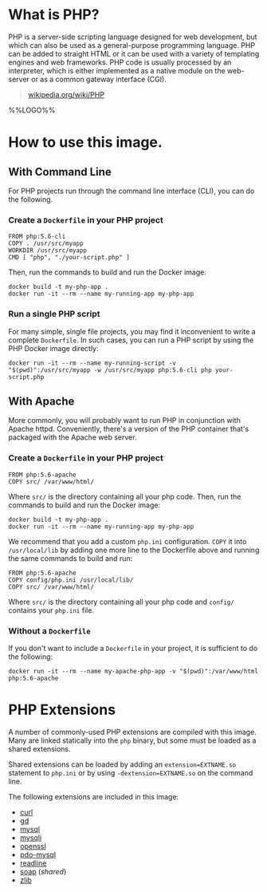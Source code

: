 # What is PHP?

PHP is a server-side scripting language designed for web development, but which
can also be used as a general-purpose programming language. PHP can be added to
straight HTML or it can be used with a variety of templating engines and web
frameworks. PHP code is usually processed by an interpreter, which is either
implemented as a native module on the web-server or as a common gateway
interface (CGI).

> [wikipedia.org/wiki/PHP](http://en.wikipedia.org/wiki/PHP)

%%LOGO%%

# How to use this image.

## With Command Line

For PHP projects run through the command line interface (CLI), you can do the
following.

### Create a `Dockerfile` in your PHP project

    FROM php:5.6-cli
    COPY . /usr/src/myapp
    WORKDIR /usr/src/myapp
    CMD [ "php", "./your-script.php" ]

Then, run the commands to build and run the Docker image:

    docker build -t my-php-app .
    docker run -it --rm --name my-running-app my-php-app

### Run a single PHP script

For many simple, single file projects, you may find it inconvenient to write a
complete `Dockerfile`. In such cases, you can run a PHP script by using the PHP
Docker image directly:

    docker run -it --rm --name my-running-script -v "$(pwd)":/usr/src/myapp -w /usr/src/myapp php:5.6-cli php your-script.php

## With Apache

More commonly, you will probably want to run PHP in conjunction with Apache
httpd. Conveniently, there's a version of the PHP container that's packaged with
the Apache web server.

### Create a `Dockerfile` in your PHP project

    FROM php:5.6-apache
    COPY src/ /var/www/html/

Where `src/` is the directory containing all your php code. Then, run the commands to build and run the Docker image:

    docker build -t my-php-app .
    docker run -it --rm --name my-running-app my-php-app

We recommend that you add a custom `php.ini` configuration. `COPY` it into
`/usr/local/lib` by adding one more line to the Dockerfile above and running the
same commands to build and run:

    FROM php:5.6-apache
    COPY config/php.ini /usr/local/lib/
    COPY src/ /var/www/html/

Where `src/` is the directory containing all your php code and `config/`
contains your `php.ini` file.

### Without a `Dockerfile`

If you don't want to include a `Dockerfile` in your project, it is sufficient to
do the following:

    docker run -it --rm --name my-apache-php-app -v "$(pwd)":/var/www/html php:5.6-apache

# PHP Extensions

A number of commonly-used PHP extensions are compiled with this image. Many are
linked statically into the `php` binary, but some must be loaded as a shared
extensions.

Shared extensions can be loaded by adding an `extension=EXTNAME.so` statement
to `php.ini` or by using `-dextension=EXTNAME.so` on the command line.

The following extensions are included in this image:

* [curl](http://php.net/manual/en/book.curl.php)
* [gd](http://php.net/manual/en/book.image.php)
* [mysql](http://php.net/manual/en/book.mysql.php)
* [mysqli](http://php.net/manual/en/book.mysqli.php)
* [openssl](http://php.net/manual/en/book.openssl.php)
* [pdo-mysql](http://php.net/manual/en/ref.pdo-mysql.php)
* [readline](http://php.net/manual/en/book.readline.php)
* [soap](http://php.net/manual/en/book.soap.php) (_shared_)
* [zlib](http://php.net/manual/en/book.zlib.php)
